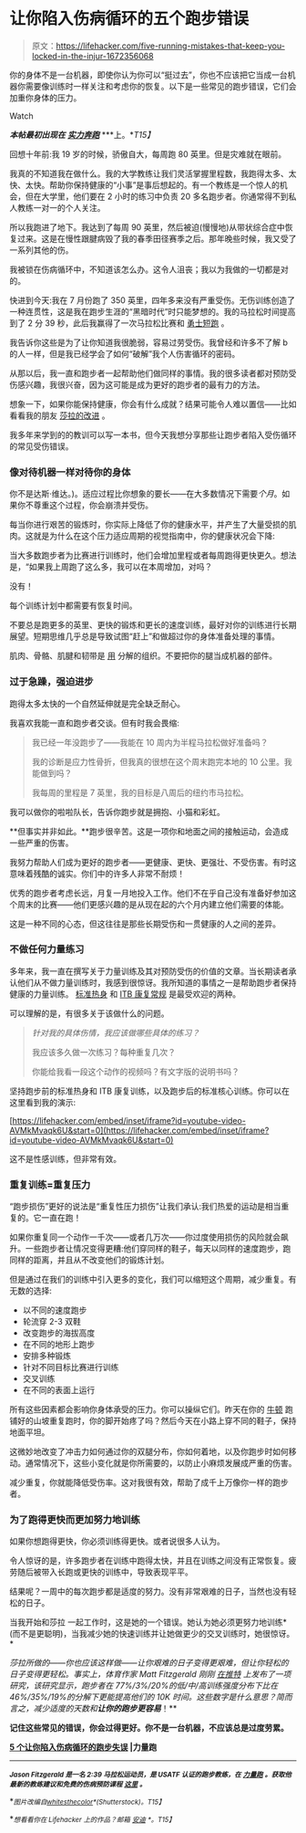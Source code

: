 # 让你陷入伤病循环的五个跑步错误

> 原文：<https://lifehacker.com/five-running-mistakes-that-keep-you-locked-in-the-injur-1672356068>

你的身体不是一台机器，即使你认为你可以“挺过去”，你也不应该把它当成一台机器你需要像训练时一样关注和考虑你的恢复。以下是一些常见的跑步错误，它们会加重你身体的压力。

Watch

***本帖最初出现在*** [***实力奔跑***](http://strengthrunning.com/2013/08/running-blunders-that-keep-you-in-the-injury-cycle/) ***上。**T15】*

回想十年前:我 19 岁的时候，骄傲自大，每周跑 80 英里。但是灾难就在眼前。

我真的不知道我在做什么。我的大学教练让我们灵活掌握里程数，我跑得太多、太快、太快。帮助你保持健康的“小事”是事后想起的。有一个教练是一个惊人的机会，但在大学里，他们要在 2 小时的练习中负责 20 多名跑步者。你通常得不到私人教练一对一的个人关注。

所以我跑进了地下。我达到了每周 90 英里，然后被迫(慢慢地)从带状综合症中恢复过来。这是在慢性跟腱病毁了我的春季田径赛季之后。那年晚些时候，我又受了一系列其他的伤。

我被锁在伤病循环中，不知道该怎么办。这令人沮丧；我以为我做的一切都是对的。

快进到今天:我在 7 月份跑了 350 英里，四年多来没有严重受伤。无伤训练创造了一种连贯性，这是我在跑步生涯的“黑暗时代”时只能梦想的。我的马拉松时间提高到了 2 分 39 秒，此后我赢得了一次马拉松比赛和 [勇士短跑](http://strengthrunning.com/2012/05/how-to-train-for-warrior-dash/) 。

我告诉你这些是为了让你知道我很脆弱，容易过劳受伤。我曾经和许多不了解 b 的人一样，但是我已经学会了如何“破解”我个人伤害循环的密码。

从那以后，我一直和跑步者一起帮助他们做同样的事情。我的很多读者都对预防受伤感兴趣，我很兴奋，因为这可能是成为更好的跑步者的最有力的方法。

想象一下，如果你能保持健康，你会有什么成就？结果可能令人难以置信——比如看看我的朋友 [莎拉的改进](http://strengthrunning.com/2013/08/constant-injuries-to-faster-and-pain-free/) 。

我多年来学到的的教训可以写一本书，但今天我想分享那些让跑步者陷入受伤循环的常见受伤错误。

### 像对待机器一样对待你的身体

你不是达斯·维达。)。适应过程比你想象的要长——在大多数情况下需要*个月*。如果你不尊重这个过程，你会崩溃并受伤。

每当你进行艰苦的锻炼时，你实际上降低了你的健康水平，并产生了大量受损的肌肉。这就是为什么在这个压力适应周期的视觉指南中，你的健康状况会下降:

当大多数跑步者为比赛进行训练时，他们会增加里程或者每周跑得更快更久。想法是，“如果我上周跑了这么多，我可以在本周增加，对吗？

没有！

每个训练计划中都需要有恢复时间。

不要总是跑更多的英里、更快的锻炼和更长的速度训练，最好对你的训练进行长期展望。短期思维几乎总是导致试图“赶上”和做超过你的身体准备处理的事情。

肌肉、骨骼、肌腱和韧带是 [用](https://lifehacker.com/how-to-return-to-running-after-an-injury-1553063140) 分解的组织。不要把你的腿当成机器的部件。

### 过于急躁，强迫进步

跑得太多太快的一个自然延伸就是完全缺乏耐心。

我喜欢我能一直和跑步者交谈。但有时我会畏缩:

> 我已经一年没跑步了——我能在 10 周内为半程马拉松做好准备吗？
> 
> 我的诊断是应力性骨折，但我真的很想在这个周末跑完本地的 10 公里。我能做到吗？
> 
> 我每周的里程是 7 英里，我的目标是八周后的纽约市马拉松。

我可以做你的啦啦队长，告诉你跑步就是拥抱、小猫和彩虹。

**但事实并非如此。**跑步很辛苦。这是一项你和地面之间的接触运动，会造成一些严重的伤害。

我努力帮助人们成为更好的跑步者——更健康、更快、更强壮、不受伤害。有时这意味着残酷的诚实。你们中的许多人非常不耐烦！

优秀的跑步者考虑长远，月复一月地投入工作。他们不在乎自己没有准备好参加这个周末的比赛——他们更感兴趣的是从现在起的六个月内建立他们需要的体能。

这是一种不同的心态，但这往往是那些长期受伤和一贯健康的人之间的差异。

### 不做任何力量练习

多年来，我一直在撰写关于力量训练及其对预防受伤的价值的文章。当长期读者承认他们从不做力量训练时，我感到很惊讶。我所知道的事情之一是帮助跑步者保持健康的力量训练。 [标准热身](http://strengthrunning.com/2011/07/the-standard-warm-up-video-demonstration/) 和 [ITB 康复常规](http://strengthrunning.com/2011/02/the-itb-rehab-routine-video-demonstration/) 是最受欢迎的两种。

可以理解的是，有很多关于该做什么的问题。

> *针对我的具体伤情，我应该做哪些具体的练习？*
> 
> 我应该多久做一次练习？每种重复几次？
> 
> 你能给我看一段这个动作的视频吗？有文字版的说明书吗？

坚持跑步前的标准热身和 ITB 康复训练，以及跑步后的标准核心训练。你可以在这里看到我的演示:

 [https://lifehacker.com/embed/inset/iframe?id=youtube-video-AVMkMvaqk6U&start=0](https://lifehacker.com/embed/inset/iframe?id=youtube-video-AVMkMvaqk6U&start=0) 

这不是性感训练，但非常有效。

### 重复训练=重复压力

“跑步损伤”更好的说法是“重复性压力损伤”让我们承认:我们热爱的运动是相当重复的。它一直在跑！

如果你重复同一个动作一千次——或者几万次——你过度使用损伤的风险就会飙升。一些跑步者让情况变得更糟:他们穿同样的鞋子，每天以同样的速度跑步，跑同样的距离，并且从不改变他们的锻炼计划。

但是通过在我们的训练中引入更多的变化，我们可以缩短这个周期，减少重复。有无数的选择:

*   以不同的速度跑步
*   轮流穿 2-3 双鞋
*   改变跑步的海拔高度
*   在不同的地形上跑步
*   安排多种锻炼
*   针对不同目标比赛进行训练
*   交叉训练
*   在不同的表面上运行

所有这些因素都会影响你身体承受的压力。你可以操纵它们。昨天在你的 [牛顿](http://strengthrunning.com/2013/04/newton-gravity-running-shoe-review/) 跑铺好的山坡重复跑时，你的脚开始疼了吗？然后今天在小路上穿不同的鞋子，保持地面平坦。

这微妙地改变了冲击力如何通过你的双腿分布，你如何着地，以及你跑步时如何移动。通常情况下，这些小变化就是你所需要的，以防止小麻烦发展成严重的伤害。

减少重复，你就能降低受伤率。这对我很有效，帮助了成千上万像你一样的跑步者。

### 为了跑得更快而更加努力地训练

如果你想跑得更快，你必须训练得更快。或者说很多人认为。

令人惊讶的是，许多跑步者在训练中跑得太快，并且在训练之间没有正常恢复。疲劳随后被带入长跑或更快的训练中，导致表现平平。

结果呢？一周中的每次跑步都是适度的努力。没有非常艰难的日子，当然也没有轻松的日子。

当我开始和莎拉 一起工作时，这是她的一个错误。她认为她必须更努力地训练*(而不是更聪明)，当我减少她的快速训练并让她做更少的交叉训练时，她很惊讶。*

*莎拉所做的——你也应该这样做——让你艰难的日子变得更艰难，但让你轻松的日子变得更轻松。事实上，体育作家 Matt Fitzgerald 刚刚 [在推特](https://twitter.com/mattfitwriter/status/344951458933899266) 上发布了一项研究，该研究显示，跑步者在 77%/3%/20%的低/中/高训练强度分布下比在 46%/35%/19%的分解下更能提高他们的 10K 时间。这些数字是什么意思？简而言之，减少适度的天数和**让你的跑步更容易***！**

**记住这些常见的错误，你会过得更好。你不是一台机器，不应该总是过度劳累。**

**[5 个让你陷入伤病循环的跑步失误](http://strengthrunning.com/2013/08/running-blunders-that-keep-you-in-the-injury-cycle/) |力量跑**

* * *

**<small>*Jason Fitzgerald 是一名 2:39 马拉松运动员，是 USATF 认证的跑步教练，在*</small> [<small>*力量跑*</small>](http://strengthrunning.com/) <small>*。获取他最新的教练建议和免费的伤病预防课程*</small> [<small>*这里*</small>](http://strengthrunning.com/injury-prevention-ecourse/) <small>*。*</small>**

**<small>*图片改编自*</small>[<small>*whitesthecolor*</small>](http://www.shutterstock.com/pic.mhtml?id=161912702&src=id)<small>*(Shutterstock)。*T15】</small>**

**<small>*想看看你在 Lifehacker 上的作品？邮箱*</small> [<small>*安迪*</small>](mailto:andy@lifehacker.com) <small>*。*T15】</small>**